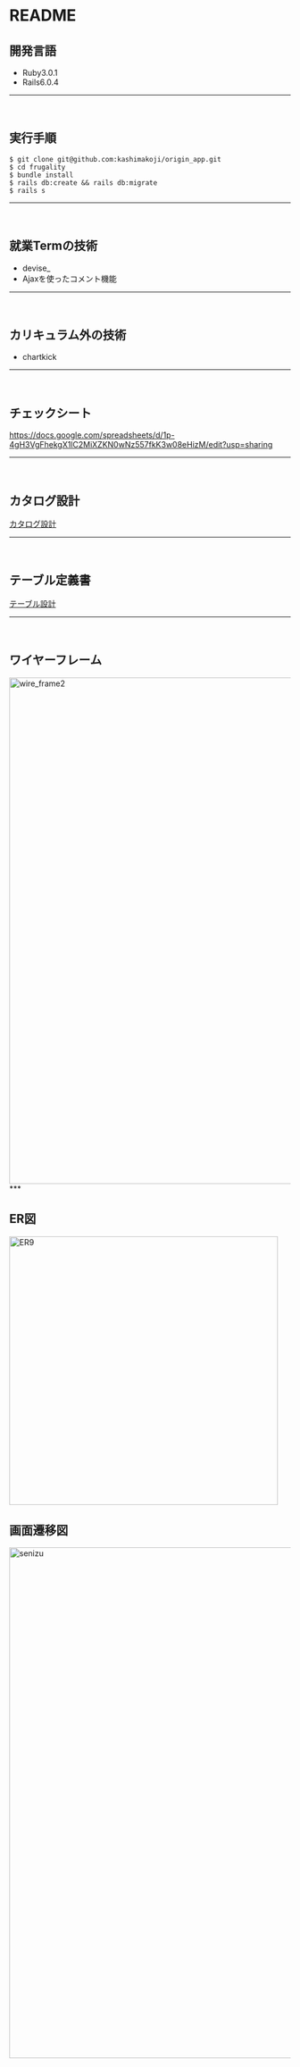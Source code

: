 # README

## 開発言語
* Ruby3.0.1
* Rails6.0.4
***
<br />

## 実行手順
```
$ git clone git@github.com:kashimakoji/origin_app.git
$ cd frugality
$ bundle install
$ rails db:create && rails db:migrate
$ rails s
```
***
<br />

## 就業Termの技術
* devise_
* Ajaxを使ったコメント機能
***
<br />

## カリキュラム外の技術
* chartkick
***
<br />

## チェックシート
https://docs.google.com/spreadsheets/d/1p-4gH3VgFhekgX1lC2MiXZKN0wNz557fkK3w08eHizM/edit?usp=sharing
***
<br />

## カタログ設計
[カタログ設計](https://docs.google.com/spreadsheets/d/1p-4gH3VgFhekgX1lC2MiXZKN0wNz557fkK3w08eHizM/edit?usp=sharing)
***
<br />

## テーブル定義書
[テーブル設計](https://docs.google.com/spreadsheets/d/1p-4gH3VgFhekgX1lC2MiXZKN0wNz557fkK3w08eHizM/edit?usp=sharing)
***
<br />

## ワイヤーフレーム
<img width="907" alt="wire_frame2" src="https://user-images.githubusercontent.com/84718987/148703890-92808ced-e760-4711-8112-287e18e35c69.png">
***
<br />

## ER図
<img width="481" alt="ER9" src="https://user-images.githubusercontent.com/84718987/150064188-0f9fb5f9-ebdb-4a1b-b550-0fdd922c6422.png">

<br />

## 画面遷移図
<img width="915" alt="senizu" src="https://user-images.githubusercontent.com/84718987/148704161-f3ff566f-a45b-4282-9009-9c064576e8db.png">

<br />

